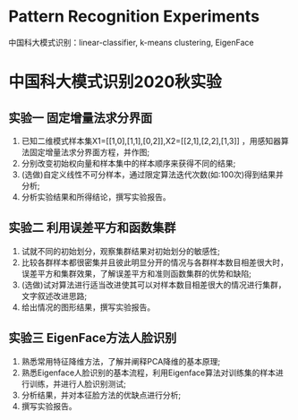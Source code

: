 # Pattern Recognition Experiments
中国科大模式识别：linear-classifier, k-means clustering, EigenFace
# 中国科大模式识别2020秋实验
## 实验一 固定增量法求分界面
1. 已知二维模式样本集X1=[[1,0],[1,1],[0,2]],X2=[[2,1],[2,2],[1,3]] ，用感知器算法固定增量法求分界面方程，并作图;
2. 分别改变初始权向量和样本集中的样本顺序来获得不同的结果;
3. (选做)自定义线性不可分样本，通过限定算法迭代次数(如:100次)得到结果并分析;
4. 分析实验结果和所得结论，撰写实验报告。
## 实验二 利用误差平方和函数集群
1. 试就不同的初始划分，观察集群结果对初始划分的敏感性;
2. 比较各群样本都很密集并且彼此明显分开的情况与各群样本数目相差很大时，误差平方和集群效果，了解误差平方和准则函数集群的优势和缺陷;
3. (选做)试对算法进行适当改进使其可以对样本数目相差很大的情况进行集群，文字叙述改进思路;
4. 给出情况的图形结果，撰写实验报告。
## 实验三 EigenFace方法人脸识别
1. 熟悉常用特征降维方法，了解并阐释PCA降维的基本原理;
2. 熟悉Eigenface人脸识别的基本流程，利用Eigenface算法对训练集的样本进行训练，并进行人脸识别测试;
3. 分析结果，并对本征脸方法的优缺点进行分析;
4. 撰写实验报告。
